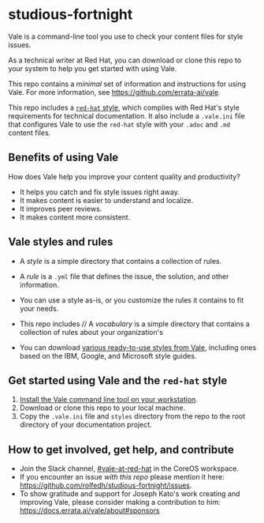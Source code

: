 # studious-fortnight

Vale is a command-line tool you use to check your content files for style issues.

As a technical writer at Red Hat, you can download or clone this repo to your system to help you get started with using Vale.

This repo contains a *minimal* set of information and instructions for using Vale. For more information, see https://github.com/errata-ai/vale.

This repo includes a [`red-hat` style](red-hat.md), which complies with Red Hat's style requirements for technical documentation. It also include a `.vale.ini` file that configures Vale to use the `red-hat` style with your `.adoc` and `.md` content files.

## Benefits of using Vale

How does Vale help you improve your content quality and productivity?

* It helps you catch and fix style issues right away.
* It makes content is easier to understand and localize.
* It improves peer reviews.
* It makes content more consistent.

## Vale styles and rules

* A _style_ is a simple directory that contains a collection of rules.
* A _rule_ is a `.yml` file that defines the issue, the solution, and other information.
* You can use a style as-is, or you customize the rules it contains to fit your needs.
* This repo includes
// A _vocabulary_ is a simple directory that contains a collection of rules about your organization's

* You can download [various ready-to-use styles from Vale](https://github.com/errata-ai/styles), including ones based on the IBM, Google, and Microsoft style guides.

## Get started using Vale and the `red-hat` style

1. [Install the Vale command line tool on your workstation](https://docs.errata.ai/vale/install).
2. Download or clone this repo to your local machine.
3. Copy the `.vale.ini` file and `styles` directory from the repo to the root directory of your documentation project.

## How to get involved, get help, and contribute

* Join the Slack channel, [#vale-at-red-hat](https://coreos.slack.com/archives/C0218RXJK5E) in the CoreOS workspace.
* If you encounter an issue _with this repo_ please mention it here: https://github.com/rolfedh/studious-fortnight/issues.
* To show gratitude and support for Joseph Kato's work creating and improving Vale, please consider making a contribution to him: https://docs.errata.ai/vale/about#sponsors

